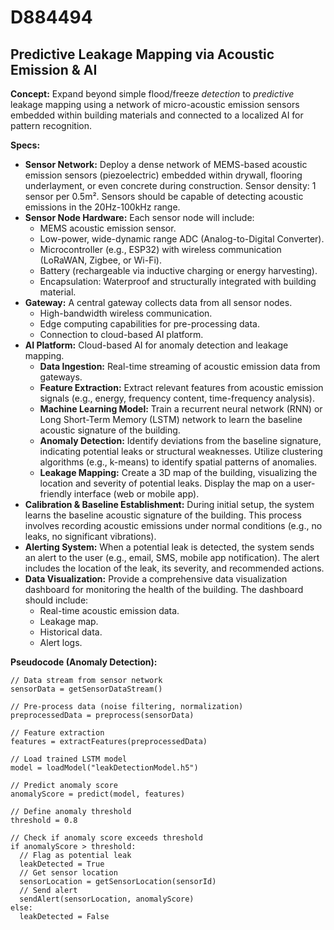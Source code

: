 # D884494

## Predictive Leakage Mapping via Acoustic Emission & AI

**Concept:** Expand beyond simple flood/freeze *detection* to *predictive* leakage mapping using a network of micro-acoustic emission sensors embedded within building materials and connected to a localized AI for pattern recognition.

**Specs:**

*   **Sensor Network:** Deploy a dense network of MEMS-based acoustic emission sensors (piezoelectric) embedded within drywall, flooring underlayment, or even concrete during construction. Sensor density: 1 sensor per 0.5m². Sensors should be capable of detecting acoustic emissions in the 20Hz-100kHz range.
*   **Sensor Node Hardware:** Each sensor node will include:
    *   MEMS acoustic emission sensor.
    *   Low-power, wide-dynamic range ADC (Analog-to-Digital Converter).
    *   Microcontroller (e.g., ESP32) with wireless communication (LoRaWAN, Zigbee, or Wi-Fi).
    *   Battery (rechargeable via inductive charging or energy harvesting).
    *   Encapsulation: Waterproof and structurally integrated with building material.
*   **Gateway:** A central gateway collects data from all sensor nodes.
    *   High-bandwidth wireless communication.
    *   Edge computing capabilities for pre-processing data.
    *   Connection to cloud-based AI platform.
*   **AI Platform:** Cloud-based AI for anomaly detection and leakage mapping.
    *   **Data Ingestion:** Real-time streaming of acoustic emission data from gateways.
    *   **Feature Extraction:** Extract relevant features from acoustic emission signals (e.g., energy, frequency content, time-frequency analysis).
    *   **Machine Learning Model:** Train a recurrent neural network (RNN) or Long Short-Term Memory (LSTM) network to learn the baseline acoustic signature of the building.
    *   **Anomaly Detection:** Identify deviations from the baseline signature, indicating potential leaks or structural weaknesses. Utilize clustering algorithms (e.g., k-means) to identify spatial patterns of anomalies.
    *   **Leakage Mapping:** Create a 3D map of the building, visualizing the location and severity of potential leaks. Display the map on a user-friendly interface (web or mobile app).
*   **Calibration & Baseline Establishment:** During initial setup, the system learns the baseline acoustic signature of the building. This process involves recording acoustic emissions under normal conditions (e.g., no leaks, no significant vibrations).
*   **Alerting System:** When a potential leak is detected, the system sends an alert to the user (e.g., email, SMS, mobile app notification). The alert includes the location of the leak, its severity, and recommended actions.
*   **Data Visualization:** Provide a comprehensive data visualization dashboard for monitoring the health of the building. The dashboard should include:
    *   Real-time acoustic emission data.
    *   Leakage map.
    *   Historical data.
    *   Alert logs.

**Pseudocode (Anomaly Detection):**

```
// Data stream from sensor network
sensorData = getSensorDataStream()

// Pre-process data (noise filtering, normalization)
preprocessedData = preprocess(sensorData)

// Feature extraction
features = extractFeatures(preprocessedData)

// Load trained LSTM model
model = loadModel("leakDetectionModel.h5")

// Predict anomaly score
anomalyScore = predict(model, features)

// Define anomaly threshold
threshold = 0.8

// Check if anomaly score exceeds threshold
if anomalyScore > threshold:
  // Flag as potential leak
  leakDetected = True
  // Get sensor location
  sensorLocation = getSensorLocation(sensorId)
  // Send alert
  sendAlert(sensorLocation, anomalyScore)
else:
  leakDetected = False
```